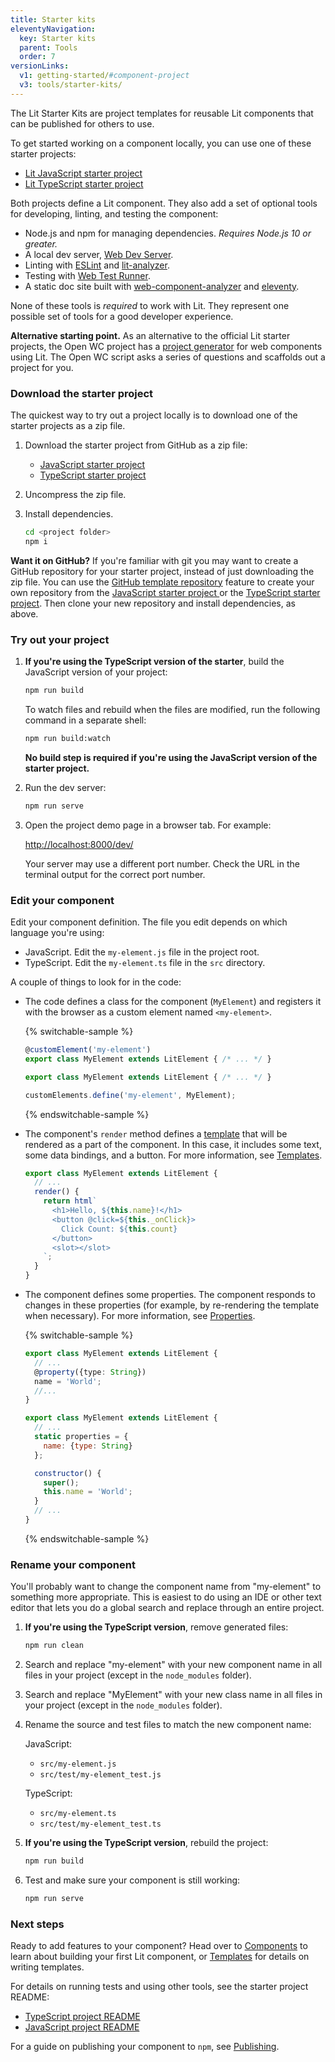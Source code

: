 ```yaml
---
title: Starter kits
eleventyNavigation:
  key: Starter kits
  parent: Tools
  order: 7
versionLinks:
  v1: getting-started/#component-project
  v3: tools/starter-kits/
---
```


The Lit Starter Kits are project templates for reusable Lit components that can be published for others to use.

To get started working on a component locally, you can use one of these starter projects:

*   [Lit JavaScript starter project ](https://github.com/lit/lit-element-starter-js)
*   [Lit TypeScript starter project](https://github.com/lit/lit-element-starter-ts)

Both projects define a Lit component. They also add a set of optional tools for developing, linting, and testing the component:

*   Node.js and npm for managing dependencies. _Requires Node.js 10 or greater._
*   A local dev server,  [Web Dev Server](https://modern-web.dev/docs/dev-server/overview/).
*   Linting with [ESLint](https://eslint.org/) and [lit-analyzer](https://www.npmjs.com/package/lit-analyzer).
*   Testing with [Web Test Runner](https://modern-web.dev/docs/test-runner/overview/).
*   A static doc site built with [web-component-analyzer](https://www.npmjs.com/package/web-component-analyzer) and [eleventy](https://www.11ty.dev/).

None of these tools is _required_ to work with Lit. They represent one possible set of tools for a good developer experience.

<div class="alert alert-info">

**Alternative starting point.** As an alternative to the official Lit starter projects, the Open WC project has a [project generator](https://open-wc.org/docs/development/generator/) for web components using Lit. The Open WC script asks a series of questions and scaffolds out a project for you.

</div>

### Download the starter project

The quickest way to try out a project locally is to download one of the starter projects as a zip file.

1.  Download the starter project from GitHub as a zip file:

    *   [JavaScript starter project](https://github.com/lit/lit-element-starter-js/archive/main.zip)
    *   [TypeScript starter project](https://github.com/lit/lit-element-starter-ts/archive/main.zip)

1.  Uncompress the zip file.

1.  Install dependencies.

    ```bash
    cd <project folder>
    npm i
    ```

<div class="alert alert-info">

**Want it on GitHub?** If you're familiar with git you may want to create a GitHub repository for your starter project,
instead of just downloading the zip file. You can use the [GitHub template repository](https://docs.github.com/en/repositories/creating-and-managing-repositories/creating-a-repository-from-a-template) feature to create your own repository from the [JavaScript starter project ](https://github.com/PolymerLabs/lit-element-starter-js) or the [TypeScript starter project](https://github.com/PolymerLabs/lit-element-starter-ts). Then clone your new repository and install dependencies, as above.

</div>

### Try out your project

1.  **If you're using the TypeScript version of the starter**, build the JavaScript version of your project:

    ```bash
    npm run build
    ```

    To watch files and rebuild when the files are modified, run the following command in a separate shell:

    ```bash
    npm run build:watch
    ```

    **No build step is required if you're using the JavaScript version of the starter project.**

1.  Run the dev server:

    ```bash
    npm run serve
    ```

1.  Open the project demo page in a browser tab. For example:

    [http://localhost:8000/dev/](http://localhost:8000/dev/)

    Your server may use a different port number. Check the URL in the terminal output for the correct port number.


### Edit your component

Edit your component definition. The file you edit depends on which language you're using:

*   JavaScript. Edit the `my-element.js` file in the project root.
*   TypeScript. Edit the `my-element.ts` file in the `src` directory.

A couple of things to look for in the code:

*   The code defines a class for the component (`MyElement`) and registers it with the browser as a custom element named `<my-element>`.

    {% switchable-sample %}

    ```ts
    @customElement('my-element')
    export class MyElement extends LitElement { /* ... */ }
    ```

    ```js
    export class MyElement extends LitElement { /* ... */ }

    customElements.define('my-element', MyElement);
    ```

    {% endswitchable-sample %}


*   The component's `render` method defines a [template](/docs/v2/templates/overview/) that will be rendered as a part of the component. In this case, it includes some text, some data bindings, and a button. For more information, see [Templates](/docs/v2/templates/overview/).

    ```js
    export class MyElement extends LitElement {
      // ...
      render() {
        return html`
          <h1>Hello, ${this.name}!</h1>
          <button @click=${this._onClick}>
            Click Count: ${this.count}
          </button>
          <slot></slot>
        `;
      }
    }
    ```

*   The component defines some properties. The component responds to changes in these properties (for example, by re-rendering the template when necessary). For more information, see [Properties](/docs/v2/components/properties/).

    {% switchable-sample %}

    ```ts
    export class MyElement extends LitElement {
      // ...
      @property({type: String})
      name = 'World';
      //...
    }
    ```

    ```js
    export class MyElement extends LitElement {
      // ...
      static properties = {
        name: {type: String}
      };

      constructor() {
        super();
        this.name = 'World';
      }
      // ...
    }
    ```

    {% endswitchable-sample %}


### Rename your component

You'll probably want to change the component name from "my-element" to something more appropriate. This is easiest to do using an IDE or other text editor that lets you do a global search and replace through an entire project.

1.  **If you're using the TypeScript version**, remove generated files:

    ```bash
    npm run clean
    ```

1.  Search and replace "my-element" with your new component name in all files in your project (except in the `node_modules` folder).
1.  Search and replace "MyElement" with your new class name in all files in your project (except in the `node_modules` folder).
1.  Rename the source and test files to match the new component name:

    JavaScript:

    * `src/my-element.js`
    * `src/test/my-element_test.js`

    TypeScript:

    * `src/my-element.ts`
    * `src/test/my-element_test.ts`

1.  **If you're using the TypeScript version**, rebuild the project:

    ```bash
    npm run build
    ```

1.  Test and make sure your component is still working:

    ```bash
    npm run serve
    ```

### Next steps

Ready to add features to your component? Head over to [Components](/docs/v2/components/overview/) to learn about building your first Lit component, or [Templates](/docs/v2/templates/overview/) for details on writing templates.

For details on running tests and using other tools, see the starter project README:

*   [TypeScript project README](https://github.com/PolymerLabs/lit-element-starter-ts/blob/master/README.md)
*   [JavaScript project README](https://github.com/PolymerLabs/lit-element-starter-js/blob/master/README.md)

For a guide on publishing your component to `npm`, see [Publishing](/docs/v2/tools/publishing/).
